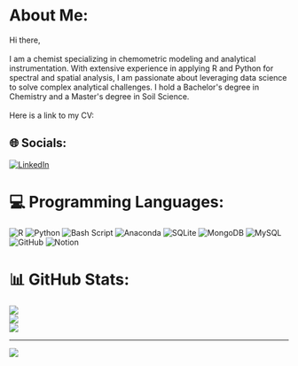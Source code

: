 # About Me:
Hi there, <br><br> I am a chemist specializing in chemometric modeling and analytical instrumentation. With extensive experience in applying R and Python for spectral and spatial analysis, I am passionate about leveraging data science to solve complex analytical challenges. I hold a Bachelor's degree in Chemistry and a Master's degree in Soil Science. <br><br>Here is a link to my CV:  <br>


## 🌐 Socials:
[![LinkedIn](https://img.shields.io/badge/LinkedIn-%230077B5.svg?logo=linkedin&logoColor=white)](https://linkedin.com/in/faisal-sherif) 

# 💻 Programming Languages:
![R](https://img.shields.io/badge/r-%23276DC3.svg?style=plastic&logo=r&logoColor=white) ![Python](https://img.shields.io/badge/python-3670A0?style=plastic&logo=python&logoColor=ffdd54) ![Bash Script](https://img.shields.io/badge/bash_script-%23121011.svg?style=plastic&logo=gnu-bash&logoColor=white) ![Anaconda](https://img.shields.io/badge/Anaconda-%2344A833.svg?style=plastic&logo=anaconda&logoColor=white) ![SQLite](https://img.shields.io/badge/sqlite-%2307405e.svg?style=plastic&logo=sqlite&logoColor=white) ![MongoDB](https://img.shields.io/badge/MongoDB-%234ea94b.svg?style=plastic&logo=mongodb&logoColor=white) ![MySQL](https://img.shields.io/badge/mysql-4479A1.svg?style=plastic&logo=mysql&logoColor=white) ![GitHub](https://img.shields.io/badge/github-%23121011.svg?style=plastic&logo=github&logoColor=white) ![Notion](https://img.shields.io/badge/Notion-%23000000.svg?style=plastic&logo=notion&logoColor=white)
# 📊 GitHub Stats:
![](https://github-readme-stats.vercel.app/api?username=sherifai&theme=dark&hide_border=false&include_all_commits=false&count_private=false)<br/>
![](https://nirzak-streak-stats.vercel.app/?user=sherifai&theme=dark&hide_border=false)<br/>
![](https://github-readme-stats.vercel.app/api/top-langs/?username=sherifai&theme=dark&hide_border=false&include_all_commits=false&count_private=false&layout=compact)

---
[![](https://visitcount.itsvg.in/api?id=sherifai&icon=0&color=0)](https://visitcount.itsvg.in)

<!-- Proudly created with GPRM ( https://gprm.itsvg.in ) -->
